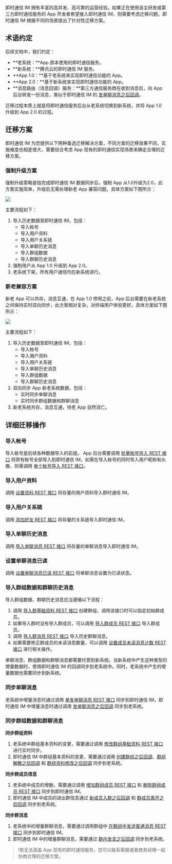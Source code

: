 即时通信 IM 拥有丰富的高并发、高可靠的运营经验。如果正在使用自主研发或第三方即时通信服务的 App 开发者希望接入即时通信 IM，则需要考虑迁移问题。即时通信 IM 根据不同的场景提出了针对性迁移方案。

## 术语约定
 
后续文档中，我们约定：

- **老系统：**App 原本使用的即时通信服务。
- **新系统：**腾讯云的即时通信 IM 服务。
- **App 1.0：**基于老系统来实现即时通信功能的 App。
- **App 2.0：**基于新系统来实现即时通信功能的 App。
- **消息路由（消息回调）服务：**第三方通信服务商在收到消息后，向 App 后台转发一份消息，类似于即时通信 IM 的 [发单聊消息之后回调](https://cloud.tencent.com/document/product/269/2716)。

迁移过程本质上就是将即时通信服务后台从老系统切换到新系统，并将 App 1.0 升级到 App 2.0 的过程。

## 迁移方案

即时通信 IM 为您提供以下两种备选迁移解决方案，不同方案的迁移效果不同，实施难度也相差很大，需要综合考虑 App 现有的即时通信实现场景来确定合理的迁移方案。

### 强制升级方案

强制升级策略是指完成即时通信 IM 数据同步后，强制 App 从1.0升级为2.0，此方案实施简单，升级后无需处理新老 App 兼容问题。具体方案如下图所示：

![](https://main.qcloudimg.com/raw/2731b340f2e93bd303e061bef4d62a2e.svg)

主要流程如下：

1. 导入历史数据至即时通信 IM，包括：
   - 导入帐号
   - 导入用户资料
   - 导入用户关系链
   - 导入单聊历史消息
   - 导入群组数据
   - 导入群聊历史消息
2. 强制用户从 App 1.0 升级到 App 2.0。
3. 老系统下架，所有用户通信均在新系统进行。

### 新老兼容方案

新老 App 可以共存，消息互通，在 App 1.0 停用之前，App 后台需要在新老系统之间保持实时双向同步，此方案相对复杂，对终端用户体验更好。具体方案如下图所示：

![](https://main.qcloudimg.com/raw/48cc1d15f80336966d57704183e46017.svg)

主要流程如下：

1. 导入历史数据至即时通信 IM，包括：
   - 导入帐号
   - 导入用户资料
   - 导入用户关系链
   - 导入单聊历史消息
   - 导入群组数据
   - 导入群聊历史消息
2. 双向同步 App 新老系统数据，包括：
   - 实时同步单聊消息
   - 实时同步群组数据和群聊消息
3. 新老系统共存，消息互通，待老 App 自然消亡。

## 详细迁移操作

### 导入帐号

导入帐号是后续各种数据导入的前提。
App 后台需要调用 [批量帐号导入 REST 接口](https://cloud.tencent.com/document/product/269/4919) 将原有帐号全部导入到即时通信 IM，如需在导入帐号的同时导入用户昵称和头像，则需调用 [单个帐号导入 REST 接口](https://cloud.tencent.com/document/product/269/1608)。

### 导入用户资料

调用 [设置资料 REST 接口](https://cloud.tencent.com/doc/product/269/1640) 将存量的用户资料导入即时通信 IM。

### 导入用户关系链

调用 [添加好友 REST 接口](https://cloud.tencent.com/doc/product/269/1643) 将存量的关系链导入即时通信 IM。

### 导入单聊历史消息

调用 [导入单聊消息 REST 接口](https://cloud.tencent.com/doc/product/269/2568) 将存量的单聊消息导入即时通信 IM。

### 设置单聊消息已读

调用 [设置单聊消息已读 REST 接口](https://cloud.tencent.com/document/product/269/50349) 将单聊消息设置为已读状态。

### 导入群组数据和群聊历史消息

导入群组数据、群聊历史消息应当遵循以下流程：

1. 调用 [导入群基础资料 REST 接口](https://cloud.tencent.com/doc/product/269/1634) 创建群组，调用该接口时可以指定初始群成员。
2. 如果导入群时没有导入群成员，可以调用 [导入群成员 REST 接口](https://cloud.tencent.com/doc/product/269/1636) 导入群成员。
3. 调用 [导入群消息 REST 接口](https://cloud.tencent.com/doc/product/269/1635) 导入历史群聊消息。
4. 如果需要修正群成员的未读消息数量，可以调用 [设置成员未读消息计数 REST 接口](https://cloud.tencent.com/doc/product/269/1637) 进行相关操作。

单聊消息、群组数据和群聊消息都需要托管到新系统。当新系统中产生这种类型的增量数据时，使用即时通信 IM 的回调同步到老系统中。同时，老系统中产生的增量数据也需要同步到新系统。

### 同步单聊消息

老系统中增量消息时通过调用 [单发单聊消息 REST 接口](https://cloud.tencent.com/doc/product/269/2282) 同步到即时通信 IM，即时通信 IM 中增量消息时通过调用 [发单聊消息之后回调](https://cloud.tencent.com/doc/product/269/2716) 同步到老系统。

### 同步群组数据和群聊消息

**同步群组资料**

1. 老系统中群组基本资料的变更，需要通过调用 [修改群组基础资料 REST 接口](https://cloud.tencent.com/doc/product/269/1620) 进行实时同步。
2. 即时通信 IM 中群组基本资料的变更，需要通过调用 [创建群组之后回调](https://cloud.tencent.com/document/product/269/1663)、[群组解散之后回调](https://cloud.tencent.com/doc/product/269/1670) 和 [群组资料修改之后回调](https://cloud.tencent.com/doc/product/269/2930) 同步到老系统。

**同步群成员信息**

1. 老系统中成员的增删，需要通过调用 [增加群组成员 REST 接口](https://cloud.tencent.com/doc/product/269/1621) 和 [删除群组成员 REST 接口](https://cloud.tencent.com/document/product/269/1622) 同步到即时通信 IM。
2. 即时通信 IM 中成员的进出群信息通过 [新成员入群之后回调](https://cloud.tencent.com/doc/product/269/1667) 和 [群成员离开之后回调](https://cloud.tencent.com/doc/product/269/1668) 同步到老系统。

**同步群消息**

1. 老系统中的增量群聊消息，需要通过调用群组中 [在群组中发送普通消息 REST 接口](https://cloud.tencent.com/doc/product/269/1629) 同步到即时通信 IM。
2. 即时通信 IM 中的增量群聊消息，需要通过 [群内发言之后回调](https://cloud.tencent.com/doc/product/269/2661) 同步到老系统。

>!若无法涵盖 App 现有的即时通信服务，您可以联系客服或者商务经理一起协商合理的迁移方案。

